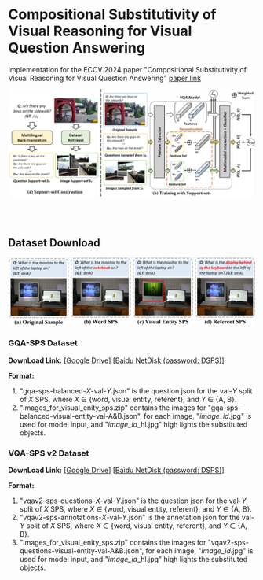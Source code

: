 # Compositional Substitutivity of Visual Reasoning for Visual Question Answering
Implementation for the ECCV 2024 paper "Compositional Substitutivity of Visual Reasoning for Visual Question Answering"
[paper link](https://www.ecva.net/papers/eccv_2024/papers_ECCV/papers/06434.pdf)

![Example Image](https://github.com/NeverMoreLCH/CG-SPS/blob/main/framework-fig.png)

<br>
<br>

## Dataset Download

![Example Image](https://github.com/NeverMoreLCH/CG-SPS/blob/main/SPS.png)

### GQA-SPS Dataset

**DownLoad Link:** 
[[Google Drive](https://drive.google.com/drive/folders/1eKcw-vj0O3bN1oo6esBgG6gdlOZ-bizl?usp=sharing)] 
[[Baidu NetDisk (password: DSPS)](https://pan.baidu.com/s/1FsRUjSxHot_lG0Kp6LaMtw)]

**Format:**

1. "gqa-sps-balanced-_X_-val-_Y_.json" is the question json for the val-_Y_ split of _X_ SPS,  where _X_ $\in$ {word, visual entity, referent}, and _Y_ $\in$ {A, B}.
2. "images_for_visual_enity_sps.zip" contains the images for "gqa-sps-balanced-visual-entity-val-A&B.json", for each image, "_image_id_.jpg" is used for model input, and "_image_id_\_hl.jpg" high lights the substituted objects.

### VQA-SPS v2 Dataset

**DownLoad Link:** 
[[Google Drive](https://drive.google.com/drive/folders/1V-WIionK0mQLiBD2x3yki2ASUXw6vuF_?usp=drive_link)]
[[Baidu NetDisk (password: DSPS)](https://pan.baidu.com/s/1PhIQsFE2bEUQzwP1LTqd-g)]

**Format:**

1. "vqav2-sps-questions-_X_-val-_Y_.json" is the question json for the val-_Y_ split of _X_ SPS,  where _X_ $\in$ {word, visual entity, referent}, and _Y_ $\in$ {A, B}.
2. "vqav2-sps-annotations-_X_-val-_Y_.json" is the annotation json for the val-_Y_ split of _X_ SPS,  where _X_ $\in$ {word, visual entity, referent}, and _Y_ $\in$ {A, B}.
3. "images_for_visual_enity_sps.zip" contains the images for "vqav2-sps-questions-visual-entity-val-A&B.json", for each image, "_image_id_.jpg" is used for model input, and "_image_id_\_hl.jpg" high lights the substituted objects.
